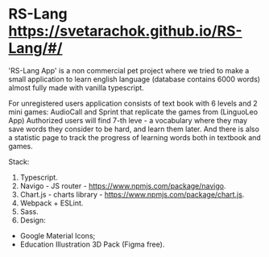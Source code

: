 # RS-Lang  https://svetarachok.github.io/RS-Lang/#/

'RS-Lang App' is a non commercial pet project where we tried to make a small application to learn english language (database contains 6000 words) almost fully made with vanilla typescript. 

For unregistered users application consists of text book with 6 levels and 2 mini games: AudioCall and Sprint that replicate the games from (LinguoLeo App)
Authorized users will find 7-th leve - a vocabulary where they may save words they consider to be hard, and learn them later. And there is also a statistic page to track the progress of learning words both in textbook and games.

Stack: 
1. Typescript.
2. Navigo - JS router - https://www.npmjs.com/package/navigo.
3. Chart.js - charts library - https://www.npmjs.com/package/chart.js. 
4. Webpack + ESLint.
5. Sass.
6. Design: 
  - Google Material Icons;
  - Education Illustration 3D Pack (Figma free).
